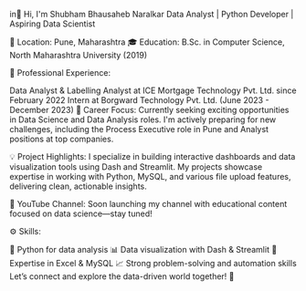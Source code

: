 in👋 Hi, I'm Shubham Bhausaheb Naralkar
Data Analyst | Python Developer | Aspiring Data Scientist

📍 Location: Pune, Maharashtra
🎓 Education: B.Sc. in Computer Science, North Maharashtra University (2019)

💼 Professional Experience:

Data Analyst & Labelling Analyst at ICE Mortgage Technology Pvt. Ltd. since February 2022
Intern at Borgward Technology Pvt. Ltd. (June 2023 - December 2023)
🚀 Career Focus:
Currently seeking exciting opportunities in Data Science and Data Analysis roles. I'm actively preparing for new challenges, including the Process Executive role in Pune and Analyst positions at top companies.

💡 Project Highlights:
I specialize in building interactive dashboards and data visualization tools using Dash and Streamlit. My projects showcase expertise in working with Python, MySQL, and various file upload features, delivering clean, actionable insights.

🎥 YouTube Channel:
Soon launching my channel with educational content focused on data science—stay tuned!

⚙️ Skills:

🐍 Python for data analysis
📊 Data visualization with Dash & Streamlit
💾 Expertise in Excel & MySQL
📈 Strong problem-solving and automation skills
Let’s connect and explore the data-driven world together! 🚀

